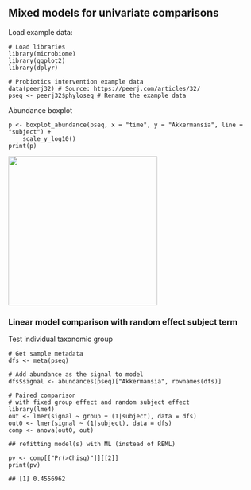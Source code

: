 <!--
  %\VignetteEngine{knitr::rmarkdown}
  %\VignetteIndexEntry{microbiome tutorial - comparisons}
  %\usepackage[utf8]{inputenc}
  %\VignetteEncoding{UTF-8}  
-->
Mixed models for univariate comparisons
---------------------------------------

Load example data:

    # Load libraries
    library(microbiome)
    library(ggplot2)
    library(dplyr)

    # Probiotics intervention example data 
    data(peerj32) # Source: https://peerj.com/articles/32/
    pseq <- peerj32$phyloseq # Rename the example data

Abundance boxplot

    p <- boxplot_abundance(pseq, x = "time", y = "Akkermansia", line = "subject") +
        scale_y_log10()
    print(p)

<img src="Mixedmodels_files/figure-markdown_strict/boxplot2-1.png" width="300px" />

### Linear model comparison with random effect subject term

Test individual taxonomic group

    # Get sample metadata
    dfs <- meta(pseq)

    # Add abundance as the signal to model
    dfs$signal <- abundances(pseq)["Akkermansia", rownames(dfs)]

    # Paired comparison
    # with fixed group effect and random subject effect
    library(lme4)
    out <- lmer(signal ~ group + (1|subject), data = dfs)
    out0 <- lmer(signal ~ (1|subject), data = dfs)
    comp <- anova(out0, out)

    ## refitting model(s) with ML (instead of REML)

    pv <- comp[["Pr(>Chisq)"]][[2]]
    print(pv)

    ## [1] 0.4556962
